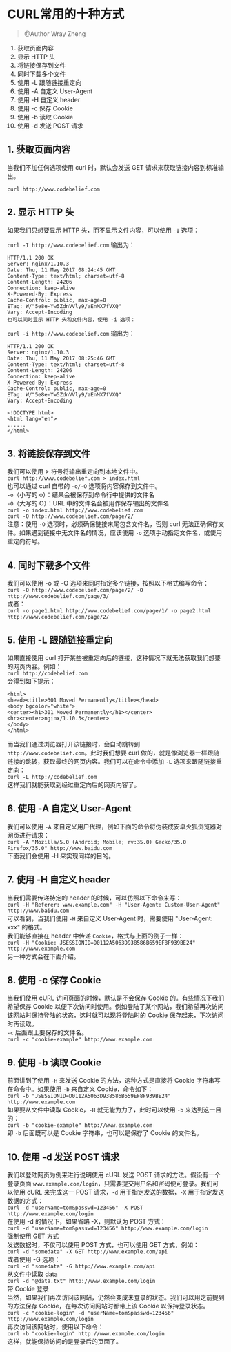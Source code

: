 # CURL常用的十种方式
>@Author Wray Zheng

1. 获取页面内容
2. 显示 HTTP 头
3. 将链接保存到文件
4. 同时下载多个文件
5. 使用 -L 跟随链接重定向
6. 使用 -A 自定义 User-Agent
7. 使用 -H 自定义 header
8. 使用 -c 保存 Cookie
9. 使用 -b 读取 Cookie
10. 使用 -d 发送 POST 请求


## 1. 获取页面内容
当我们不加任何选项使用 curl 时，默认会发送 GET 请求来获取链接内容到标准输出。

`curl http://www.codebelief.com`
## 2. 显示 HTTP 头
如果我们只想要显示 HTTP 头，而不显示文件内容，可以使用 `-I` 选项：

`curl -I http://www.codebelief.com`
输出为：
```
HTTP/1.1 200 OK
Server: nginx/1.10.3
Date: Thu, 11 May 2017 08:24:45 GMT
Content-Type: text/html; charset=utf-8
Content-Length: 24206
Connection: keep-alive
X-Powered-By: Express
Cache-Control: public, max-age=0
ETag: W/"5e8e-Yw5ZdnVVly9/aEnMX7fVXQ"
Vary: Accept-Encoding
也可以同时显示 HTTP 头和文件内容，使用 -i 选项：
```
`curl -i http://www.codebelief.com`
输出为：
```
HTTP/1.1 200 OK
Server: nginx/1.10.3
Date: Thu, 11 May 2017 08:25:46 GMT
Content-Type: text/html; charset=utf-8
Content-Length: 24206
Connection: keep-alive
X-Powered-By: Express
Cache-Control: public, max-age=0
ETag: W/"5e8e-Yw5ZdnVVly9/aEnMX7fVXQ"
Vary: Accept-Encoding

<!DOCTYPE html>
<html lang="en">
......
</html>
```
## 3. 将链接保存到文件
我们可以使用 > 符号将输出重定向到本地文件中。   
`curl http://www.codebelief.com > index.html`   
也可以通过 curl 自带的 `-o/-O` 选项将内容保存到文件中。   
`-o`（小写的 o）：结果会被保存到命令行中提供的文件名  
`-O`（大写的 O）：URL 中的文件名会被用作保存输出的文件名   
`curl -o index.html http://www.codebelief.com`   
`curl -O http://www.codebelief.com/page/2/`   
注意：使用 `-O` 选项时，必须确保链接末尾包含文件名，否则 curl 无法正确保存文件。如果遇到链接中无文件名的情况，应该使用 `-o` 选项手动指定文件名，或使用重定向符号。

## 4. 同时下载多个文件
我们可以使用 -o 或 -O 选项来同时指定多个链接，按照以下格式编写命令：   
`curl -O http://www.codebelief.com/page/2/ -O http://www.codebelief.com/page/3/`   
或者：   
`curl -o page1.html http://www.codebelief.com/page/1/ -o page2.html http://www.codebelief.com/page/2/`   

## 5. 使用 -L 跟随链接重定向
如果直接使用 curl 打开某些被重定向后的链接，这种情况下就无法获取我们想要的网页内容。例如：   
`curl http://codebelief.com`   
会得到如下提示：   
```
<html>
<head><title>301 Moved Permanently</title></head>
<body bgcolor="white">
<center><h1>301 Moved Permanently</h1></center>
<hr><center>nginx/1.10.3</center>
</body>
</html>
```
而当我们通过浏览器打开该链接时，会自动跳转到 `http://www.codebelief.com`。此时我们想要 curl 做的，就是像浏览器一样跟随链接的跳转，获取最终的网页内容。我们可以在命令中添加 `-L` 选项来跟随链接重定向：   
`curl -L http://codebelief.com`   
这样我们就能获取到经过重定向后的网页内容了。   

## 6. 使用 -A 自定义 User-Agent
我们可以使用 `-A` 来自定义用户代理，例如下面的命令将伪装成安卓火狐浏览器对网页进行请求：   
`curl -A "Mozilla/5.0 (Android; Mobile; rv:35.0) Gecko/35.0 Firefox/35.0" http://www.baidu.com`   
下面我们会使用 -H 来实现同样的目的。

## 7. 使用 -H 自定义 header
当我们需要传递特定的 header 的时候，可以仿照以下命令来写：   
`curl -H "Referer: www.example.com" -H "User-Agent: Custom-User-Agent" http://www.baidu.com`   
可以看到，当我们使用 `-H` 来自定义 User-Agent 时，需要使用 "User-Agent: xxx" 的格式。   
我们能够直接在 header 中传递 `Cookie`，格式与上面的例子一样：   
`curl -H "Cookie: JSESSIONID=D0112A5063D938586B659EF8F939BE24" http://www.example.com`   
另一种方式会在下面介绍。

## 8. 使用 -c 保存 Cookie
当我们使用 cURL 访问页面的时候，默认是不会保存 Cookie 的。有些情况下我们希望保存 Cookie 以便下次访问时使用。例如登陆了某个网站，我们希望再次访问该网站时保持登陆的状态，这时就可以现将登陆时的 Cookie 保存起来，下次访问时再读取。   
`-c` 后面跟上要保存的文件名。   
`curl -c "cookie-example" http://www.example.com`

## 9. 使用 -b 读取 Cookie
前面讲到了使用 `-H` 来发送 Cookie 的方法，这种方式是直接将 Cookie 字符串写在命令中。如果使用 `-b` 来自定义 Cookie，命令如下：   
`curl -b "JSESSIONID=D0112A5063D938586B659EF8F939BE24" http://www.example.com`   
如果要从文件中读取 Cookie，`-H` 就无能为力了，此时可以使用 `-b` 来达到这一目的：   
`curl -b "cookie-example" http://www.example.com`   
即 `-b` 后面既可以是 Cookie 字符串，也可以是保存了 Cookie 的文件名。   

## 10. 使用 -d 发送 POST 请求
我们以登陆网页为例来进行说明使用 cURL 发送 POST 请求的方法。假设有一个登录页面 `www.example.com/login`，只需要提交用户名和密码便可登录。我们可以使用 cURL 来完成这一 POST 请求，`-d` 用于指定发送的数据，`-X` 用于指定发送数据的方式：   
`curl -d "userName=tom&passwd=123456" -X POST http://www.example.com/login`   
在使用 -d 的情况下，如果省略 -X，则默认为 POST 方式：   
`curl -d "userName=tom&passwd=123456" http://www.example.com/login`   
强制使用 GET 方式   
发送数据时，不仅可以使用 POST 方式，也可以使用 GET 方式，例如：    
`curl -d "somedata" -X GET http://www.example.com/api`   
或者使用 -G 选项：   
`curl -d "somedata" -G http://www.example.com/api`   
从文件中读取 data   
`curl -d "@data.txt" http://www.example.com/login`   
带 Cookie 登录   
当然，如果我们再次访问该网站，仍然会变成未登录的状态。我们可以用之前提到的方法保存 Cookie，在每次访问网站时都带上该 Cookie 以保持登录状态。   
`curl -c "cookie-login" -d "userName=tom&passwd=123456" http://www.example.com/login`   
再次访问该网站时，使用以下命令：   
`curl -b "cookie-login" http://www.example.com/login`   
这样，就能保持访问的是登录后的页面了。   
